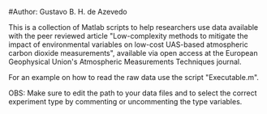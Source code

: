 #Author: Gustavo B. H. de Azevedo

This is a collection of Matlab scripts to help researchers use data available with the peer reviewed article "Low-complexity methods to mitigate the impact of environmental variables on low-cost UAS-based atmospheric carbon dioxide measurements", available via open access at the European Geophysical Union's Atmospheric Measurements Techniques journal.

For an example on how to read the raw data use the script "Executable.m".

OBS: Make sure to edit the path to your data files and to select the correct experiment type by commenting or uncommenting the type variables.





